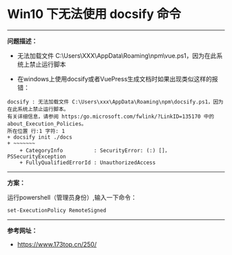 # Win10 下无法使用 docsify 命令
---
**问题描述：**

* 无法加载文件 C:\Users\XXX\AppData\Roaming\npm\vue.ps1，因为在此系统上禁止运行脚本

* 在windows上使用docsify或者VuePress生成文档时如果出现类似这样的报错：

``` 
docsify : 无法加载文件 C:\Users\xxx\AppData\Roaming\npm\docsify.ps1，因为在此系统上禁止运行脚本。
有关详细信息，请参阅 https:/go.microsoft.com/fwlink/?LinkID=135170 中的 about_Execution_Policies。
所在位置 行:1 字符: 1
+ docsify init ./docs
+ ~~~~~~~
    + CategoryInfo          : SecurityError: (:) []，PSSecurityException
    + FullyQualifiedErrorId : UnauthorizedAccess

```
---

**方案：**

运行powershell（管理员身份）,输入一下命令：

```
set-ExecutionPolicy RemoteSigned
```
---

**参考网址：**

* https://www.173top.cn/250/
